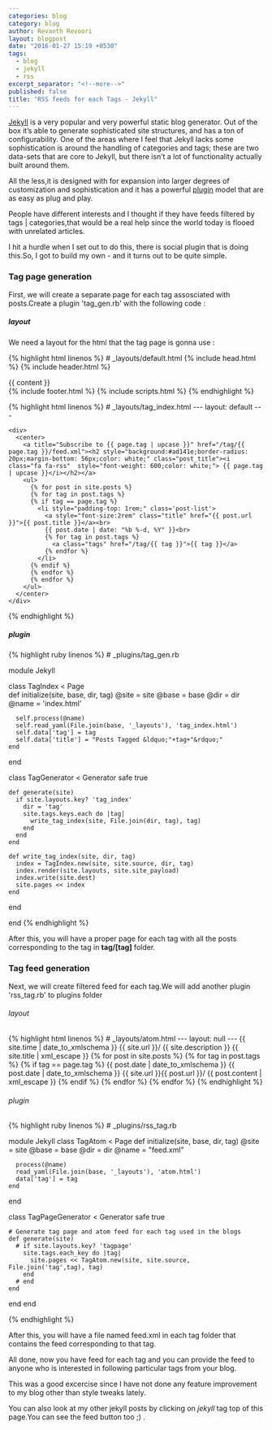 ```yaml
---
categories: blog
category: blog
author: Revanth Revoori
layout: blogpost
date: "2016-01-27 15:19 +0530"
tags: 
  - blog
  - jekyll
  - rss
excerpt_separator: "<!--more-->"
published: false
title: "RSS feeds for each Tags - Jekyll"
---
```


[Jekyll](https://jekyllrb.com/ "Jekyll") is a very popular and very powerful static blog generator. Out of the box it’s able to generate sophisticated site structures, and has a ton of configurability. One of the areas where I feel that Jekyll lacks some sophistication is around the handling of categories and tags; these are two data-sets that are core <!--more-->to Jekyll, but there isn’t a lot of functionality actually built around them.

All the less,it is designed with for expansion into larger degrees of customization and sophistication and it has a powerful [plugin](https://github.com/mojombo/jekyll/wiki/Plugins) model that are as easy as plug and play.

People have different interests and I thought if they have feeds filtered by tags | categories,that would be a real help since the world today is flooed with unrelated articles.

I hit a hurdle when I set out to do this, there is social plugin that is doing this.So, I got to build my own - and it turns out to be quite simple.

### Tag page generation

First, we will create a separate page for each tag assosciated with posts.Create a plugin 'tag_gen.rb' with the following code :

##### layout

We need a layout for the html that the tag page is gonna use :

{% highlight html linenos %}
	# _layouts/default.html
    <!DOCTYPE html>
    <html>
      {% include head.html %}
      <body>
        {% include header.html %}
        <div class="page-content">
          <div class="wrapper">
            {{ content }}
          </div>
        </div>
        {% include footer.html %}
        {% include scripts.html %}
      </body>
    </html>
{% endhighlight %}

{% highlight html linenos %}
	# _layouts/tag_index.html
    ---
    layout: default
    ---
    
    <div>
      <center>
        <a title="Subscribe to {{ page.tag | upcase }}" href="/tag/{{ page.tag }}/feed.xml"><h2 style="background:#ad141e;border-radius: 20px;margin-bottom: 56px;color: white;" class="post_title"><i class="fa fa-rss"  style="font-weight: 600;color: white;"> {{ page.tag | upcase }}</i></h2></a>
        <ul>
          {% for post in site.posts %}
          {% for tag in post.tags %}
          {% if tag == page.tag %}
            <li style="padding-top: 1rem;" class='post-list'>
              <a style="font-size:2rem" class="title" href="{{ post.url }}">{{ post.title }}</a><br>
              {{ post.date | date: "%b %-d, %Y" }}<br>
              {% for tag in post.tags %}
                <a class="tags" href="/tag/{{ tag }}">{{ tag }}</a>
              {% endfor %}
            </li>
          {% endif %}
          {% endfor %}
          {% endfor %}
        </ul>
      </center>
    </div>
{% endhighlight %}

##### plugin

{% highlight ruby linenos %}
    # _plugins/tag_gen.rb
    
module Jekyll

  class TagIndex < Page    
    def initialize(site, base, dir, tag)
      @site = site
      @base = base
      @dir = dir
      @name = 'index.html'

      self.process(@name)
      self.read_yaml(File.join(base, '_layouts'), 'tag_index.html')
      self.data['tag'] = tag
      self.data['title'] = "Posts Tagged &ldquo;"+tag+"&rdquo;"
    end
  end

  class TagGenerator < Generator
    safe true
    
    def generate(site)
      if site.layouts.key? 'tag_index'
        dir = 'tag'
        site.tags.keys.each do |tag|
          write_tag_index(site, File.join(dir, tag), tag)
        end
      end
    end
  
    def write_tag_index(site, dir, tag)
      index = TagIndex.new(site, site.source, dir, tag)
      index.render(site.layouts, site.site_payload)
      index.write(site.dest)
      site.pages << index
    end
  end

end
{% endhighlight %}

After this, you will have a proper page for each tag with all the posts corresponding to the tag in <b>tag/[tag]</b> folder.

### Tag feed generation

Next, we will create filtered feed for each tag.We will add another plugin 'rss_tag.rb' to plugins folder

###### layout

{% highlight html linenos %}
	# _layouts/atom.html
    --- 
    layout: null 
    ---
    <?xml version="1.0" encoding="utf-8"?>
        <feed xmlns="http://www.w3.org/2005/Atom">
            <link href="{{ site.url }}/tag/{{ page.tag }}/feed.xml" rel="self" type="application/atom+xml" />
            <link href="{{ site.url }}/" rel="alternate" type="text/html" />
            <updated>{{ site.time | date_to_xmlschema }}</updated>
            <id>{{ site.url }}/</id>
            <title>Feed tagged <b>{{ page.tag | upcase }}</b> - {{ site.name }}</title>
            <subtitle> {{ site.description }} </subtitle>
            <author>
                <name>{{ site.title | xml_escape }}</name>
            </author>
            {% for post in site.posts %} {% for tag in post.tags %} {% if tag == page.tag %}
            <entry>
                <title>{{ post.title | xml_escape }}</title>
                <link href="{{ site.url }}{{ post.url }}/" />
                <published>{{ post.date | date_to_xmlschema }}</published>
                <updated>{{ post.date | date_to_xmlschema }}</updated>
                <id>{{ site.url }}{{ post.url }}/</id>
                <content type="html" xml:base="{{ site.url }}{{ post.url }}/">{{ post.content | xml_escape }}</content>
            </entry>
            {% endif %} {% endfor %} {% endfor %}
        </feed>
{% endhighlight %}

###### plugin

{% highlight ruby linenos %}
    # _plugins/rss_tag.rb

module Jekyll
  class TagAtom < Page
    def initialize(site, base, dir, tag)
      @site = site
      @base = base
      @dir = dir
      @name = "feed.xml"

      process(@name)
      read_yaml(File.join(base, '_layouts'), 'atom.html')
      data['tag'] = tag
    end
  end

  class TagPageGenerator < Generator
    safe true

    # Generate tag page and atom feed for each tag used in the blogs
    def generate(site)
      # if site.layouts.key? 'tagpage'
        site.tags.each_key do |tag|
          site.pages << TagAtom.new(site, site.source, File.join('tag',tag), tag)
        end
      # end
    end
  end
end

{% endhighlight %}

After this, you will have a file named feed.xml in each tag folder that contains the feed corresponding to that tag.

All done, now you have feed for each tag and you can provide the feed to anyone who is interested in following particular tags from your blog.

This was a good excercise since I have not done any feature improvement to my blog other than style tweaks lately.

You can also look at my other jekyll posts by clicking on *jekyll* tag top of this page.You can see the feed button too ;) .


